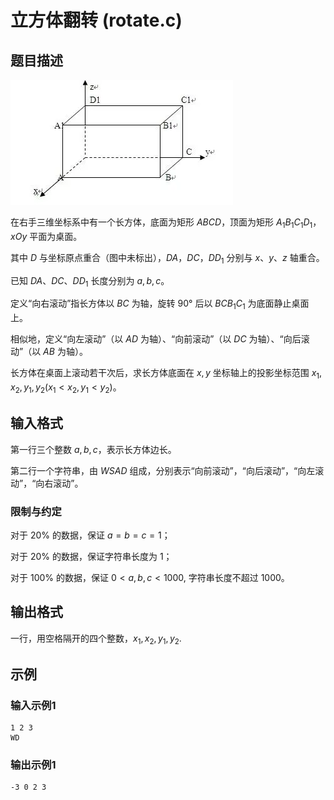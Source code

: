 # 立方体翻转 (rotate.c)

## 题目描述

![image](./image/fig.webp.16957b4e)

在右手三维坐标系中有一个长方体，底面为矩形 $ABCD$，顶面为矩形 $A_1B_1C_1D_1$，$xOy$ 平面为桌面。

其中 $D$ 与坐标原点重合（图中未标出），$DA$，$DC$，$DD_1$ 分别与 $x$、$y$、$z$ 轴重合。

已知 $DA$、$DC$、$DD_1$ 长度分别为 $a,b,c$。

定义“向右滚动”指长方体以 $BC$ 为轴，旋转 90° 后以 $BCB_1C_1$ 为底面静止桌面上。

相似地，定义“向左滚动”（以 $AD$ 为轴）、“向前滚动”（以 $DC$ 为轴）、“向后滚动”（以 $AB$ 为轴）。

长方体在桌面上滚动若干次后，求长方体底面在 $x,y$ 坐标轴上的投影坐标范围 $x_1, x_2, y_1, y_2(x_1 < x _2, y_1 < y_2)$。

## 输入格式

第一行三个整数 $a, b, c$，表示长方体边长。

第二行一个字符串，由 $WSAD$ 组成，分别表示“向前滚动”，“向后滚动”，“向左滚动”，“向右滚动”。

### 限制与约定

对于 20% 的数据，保证 $a=b=c=1$；

对于 20% 的数据，保证字符串长度为 1；

对于 100% 的数据，保证 $0 < a,b,c < 1000$, 字符串长度不超过 1000。

## 输出格式

一行，用空格隔开的四个整数，$x_1, x_2, y_1, y_2$.

## 示例

### 输入示例1

```text
1 2 3
WD
```

### 输出示例1

```text
-3 0 2 3
```